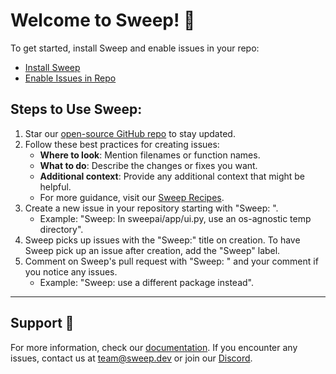 # Welcome to Sweep! 🎉

To get started, install Sweep and enable issues in your repo:
- [Install Sweep](https://github.com/apps/sweep-ai)
- [Enable Issues in Repo](https://docs.github.com/en/repositories/managing-your-repositorys-settings-and-features/enabling-features-for-your-repository/enabling-or-disabling-github-discussions-for-a-repository)

## Steps to Use Sweep:

1. Star our [open-source GitHub repo](https://github.com/sweepai/sweep) to stay updated.
2. Follow these best practices for creating issues:
   - **Where to look**: Mention filenames or function names.
   - **What to do**: Describe the changes or fixes you want.
   - **Additional context**: Provide any additional context that might be helpful.
   - For more guidance, visit our [Sweep Recipes](https://docs.sweep.dev/recipes).
3. Create a new issue in your repository starting with "Sweep: ".
   - Example: "Sweep: In sweepai/app/ui.py, use an os-agnostic temp directory".
4. Sweep picks up issues with the "Sweep:" title on creation. To have Sweep pick up an issue after creation, add the "Sweep" label.
5. Comment on Sweep's pull request with "Sweep: " and your comment if you notice any issues.
   - Example: "Sweep: use a different package instead".

---

## Support 🤝

For more information, check our [documentation](https://docs.sweep.dev/). If you encounter any issues, contact us at team@sweep.dev or join our [Discord](https://discord.com/invite/sweep-ai).
